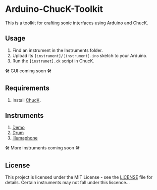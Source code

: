 # Arduino-ChucK-Toolkit

This is a toolkit for crafting sonic interfaces using Arduino and ChucK.

## Usage

1. Find an instrument in the Instruments folder.
2. Upload its `[instrument]/[instrument].ino` sketch to your Arduino.
3. Run the `[instrumet].ck` script in ChucK.

🛠️ GUI coming soon 🛠️

## Requirements

1. Install [ChucK](http://chuck.stanford.edu/).

## Instruments

1. [Demo](Instruments/demo_)
2. [Drum](Instruments/drum_)
3. [Illumaphone](Instruments/illumaphone_)

🛠️ More instruments coming soon 🛠️

## License

This project is licensed under the MIT License - see the [LICENSE](LICENSE) file for details. Certain instruments may not fall under this liscence...
